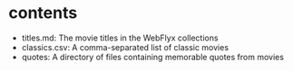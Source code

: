 # contents

* titles.md: The movie titles in the WebFlyx collections
* classics.csv: A comma-separated list of classic movies
* quotes: A directory of files containing memorable quotes from movies
